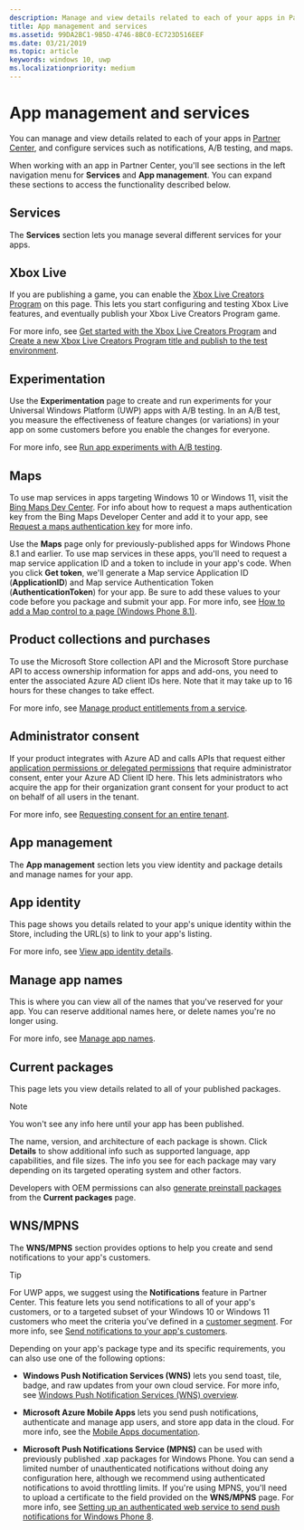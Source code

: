 ```yaml
---
description: Manage and view details related to each of your apps in Partner Center, and configure services such as A/B testing and maps.
title: App management and services
ms.assetid: 99DA2BC1-9B5D-4746-8BC0-EC723D516EEF
ms.date: 03/21/2019
ms.topic: article
keywords: windows 10, uwp
ms.localizationpriority: medium
---
```

# App management and services

You can manage and view details related to each of your apps in [Partner Center](https://partner.microsoft.com/dashboard), and configure services such as notifications, A/B testing, and maps.

When working with an app in Partner Center, you'll see sections in the left navigation menu for **Services** and **App management**. You can expand these sections to access the functionality described below.

## Services

The **Services** section lets you manage several different services for your apps.

## Xbox Live

If you are publishing a game, you can enable the [Xbox Live Creators Program](https://www.xbox.com/developers/creators-program) on this page. This lets you start configuring and testing Xbox Live features, and eventually publish your Xbox Live Creators Program game.

For more info, see [Get started with the Xbox Live Creators Program](/gaming/xbox-live/get-started-with-creators/get-started-with-xbox-live-creators) and [Create a new Xbox Live Creators Program title and publish to the test environment](/gaming/xbox-live/get-started-with-creators/create-and-test-a-new-creators-title).

## Experimentation

Use the **Experimentation** page to create and run experiments for your Universal Windows Platform (UWP) apps with A/B testing. In an A/B test, you measure the effectiveness of feature changes (or variations) in your app on some customers before you enable the changes for everyone.

For more info, see [Run app experiments with A/B testing](../monetize/run-app-experiments-with-a-b-testing.md).

## Maps

To use map services in apps targeting Windows 10 or Windows 11, visit the [Bing Maps Dev Center](https://www.bingmapsportal.com/). For info about how to request a maps authentication key from the Bing Maps Developer Center and add it to your app, see [Request a maps authentication key](../maps-and-location/authentication-key.md) for more info. 

Use the **Maps** page only for previously-published apps for Windows Phone 8.1 and earlier. To use map services in these apps, you'll need to request a map service application ID and a token to include in your app's code. When you click **Get token**, we'll generate a Map service Application ID (**ApplicationID**) and Map service Authentication Token (**AuthenticationToken**) for your app. Be sure to add these values to your code before you package and submit your app. For more info, see [How to add a Map control to a page (Windows Phone 8.1)](/previous-versions/windows/apps/jj207033(v=vs.105)).

## Product collections and purchases

To use the Microsoft Store collection API and the Microsoft Store purchase API to access ownership information for apps and add-ons, you need to enter the associated Azure AD client IDs here. Note that it may take up to 16 hours for these changes to take effect.

For more info, see [Manage product entitlements from a service](../monetize/view-and-grant-products-from-a-service.md).

## Administrator consent

If your product integrates with Azure AD and calls APIs that request either [application permissions or delegated permissions](/graph/permissions-reference) that require administrator consent, enter your Azure AD Client ID here. This lets administrators who acquire the app for their organization grant consent for your product to act on behalf of all users in the tenant.

For more info, see [Requesting consent for an entire tenant](/azure/active-directory/develop/v2-permissions-and-consent#requesting-consent-for-an-entire-tenant).

## App management

The **App management** section lets you view identity and package details and manage names for your app.

## App identity

This page shows you details related to your app's unique identity within the Store, including the URL(s) to link to your app's listing.

For more info, see [View app identity details](view-app-identity-details.md).

## Manage app names

This is where you can view all of the names that you've reserved for your app. You can reserve additional names here, or delete names you're no longer using.

For more info, see [Manage app names](/apps/publish/partner-center/manage-app-names).

## Current packages

This page lets you view details related to all of your published packages.

> [!NOTE]
> You won't see any info here until your app has been published.

The name, version, and architecture of each package is shown. Click **Details** to show additional info such as supported language, app capabilities, and file sizes. The info you see for each package may vary depending on its targeted operating system and other factors. 

Developers with OEM permissions can also [generate preinstall packages](generate-preinstall-packages-for-oems.md) from the **Current packages** page.

## WNS/MPNS

The **WNS/MPNS** section provides options to help you create and send notifications to your app's customers. 

> [!TIP]
> For UWP apps, we suggest using the **Notifications** feature in Partner Center. This feature lets you send notifications to all of your app's customers, or to a targeted subset of your Windows 10 or Windows 11 customers who meet the criteria you’ve defined in a [customer segment](create-customer-segments.md). For more info, see [Send notifications to your app's customers](send-push-notifications-to-your-apps-customers.md).

Depending on your app's package type and its specific requirements, you can also use one of the following options: 

-   **Windows Push Notification Services (WNS)** lets you send toast, tile, badge, and raw updates from your own cloud service. For more info, see [Windows Push Notification Services (WNS) overview](/windows/apps/design/shell/tiles-and-notifications/windows-push-notification-services--wns--overview).

-   **Microsoft Azure Mobile Apps** lets you send push notifications, authenticate and manage app users, and store app data in the cloud. For more info, see the [Mobile Apps documentation](/azure/developer/mobile-apps/).

-   **Microsoft Push Notifications Service (MPNS)** can be used with previously published .xap packages for Windows Phone. You can send a limited number of unauthenticated notifications without doing any configuration here, although we recommend using authenticated notifications to avoid throttling limits. If you're using MPNS, you'll need to upload a certificate to the field provided on the **WNS/MPNS** page. For more info, see [Setting up an authenticated web service to send push notifications for Windows Phone 8](/previous-versions/windows/apps/ff941099(v=vs.105)).
 

 
